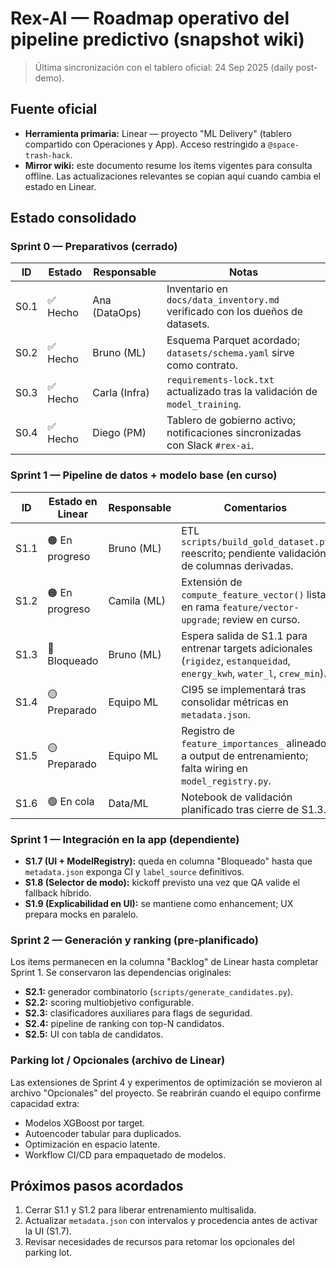 # Rex-AI — Roadmap operativo del pipeline predictivo (snapshot wiki)

> Última sincronización con el tablero oficial: 24 Sep 2025 (daily post-demo).

## Fuente oficial
- **Herramienta primaria:** Linear — proyecto "ML Delivery" (tablero compartido con Operaciones y App). Acceso restringido a `@space-trash-hack`.
- **Mirror wiki:** este documento resume los ítems vigentes para consulta offline. Las actualizaciones relevantes se copian aquí cuando cambia el estado en Linear.

## Estado consolidado

### Sprint 0 — Preparativos (cerrado)
| ID | Estado | Responsable | Notas |
| --- | --- | --- | --- |
| S0.1 | ✅ Hecho | Ana (DataOps) | Inventario en `docs/data_inventory.md` verificado con los dueños de datasets. |
| S0.2 | ✅ Hecho | Bruno (ML) | Esquema Parquet acordado; `datasets/schema.yaml` sirve como contrato. |
| S0.3 | ✅ Hecho | Carla (Infra) | `requirements-lock.txt` actualizado tras la validación de `model_training`. |
| S0.4 | ✅ Hecho | Diego (PM) | Tablero de gobierno activo; notificaciones sincronizadas con Slack `#rex-ai`. |

### Sprint 1 — Pipeline de datos + modelo base (en curso)
| ID | Estado en Linear | Responsable | Comentarios |
| --- | --- | --- | --- |
| S1.1 | 🟠 En progreso | Bruno (ML) | ETL `scripts/build_gold_dataset.py` reescrito; pendiente validación de columnas derivadas. |
| S1.2 | 🟠 En progreso | Camila (ML) | Extensión de `compute_feature_vector()` lista en rama `feature/vector-upgrade`; review en curso. |
| S1.3 | 🔴 Bloqueado | Bruno (ML) | Espera salida de S1.1 para entrenar targets adicionales (`rigidez`, `estanqueidad`, `energy_kwh`, `water_l`, `crew_min`). |
| S1.4 | 🟡 Preparado | Equipo ML | CI95 se implementará tras consolidar métricas en `metadata.json`. |
| S1.5 | 🟡 Preparado | Equipo ML | Registro de `feature_importances_` alineado a output de entrenamiento; falta wiring en `model_registry.py`. |
| S1.6 | 🟢 En cola | Data/ML | Notebook de validación planificado tras cierre de S1.3. |

### Sprint 1 — Integración en la app (dependiente)
- **S1.7 (UI + ModelRegistry):** queda en columna "Bloqueado" hasta que `metadata.json` exponga CI y `label_source` definitivos.
- **S1.8 (Selector de modo):** kickoff previsto una vez que QA valide el fallback híbrido.
- **S1.9 (Explicabilidad en UI):** se mantiene como enhancement; UX prepara mocks en paralelo.

### Sprint 2 — Generación y ranking (pre-planificado)
Los ítems permanecen en la columna "Backlog" de Linear hasta completar Sprint 1. Se conservaron las dependencias originales:
- **S2.1:** generador combinatorio (`scripts/generate_candidates.py`).
- **S2.2:** scoring multiobjetivo configurable.
- **S2.3:** clasificadores auxiliares para flags de seguridad.
- **S2.4:** pipeline de ranking con top-N candidatos.
- **S2.5:** UI con tabla de candidatos.

### Parking lot / Opcionales (archivo de Linear)
Las extensiones de Sprint 4 y experimentos de optimización se movieron al archivo "Opcionales" del proyecto. Se reabrirán cuando el equipo confirme capacidad extra:
- Modelos XGBoost por target.
- Autoencoder tabular para duplicados.
- Optimización en espacio latente.
- Workflow CI/CD para empaquetado de modelos.

## Próximos pasos acordados
1. Cerrar S1.1 y S1.2 para liberar entrenamiento multisalida.
2. Actualizar `metadata.json` con intervalos y procedencia antes de activar la UI (S1.7).
3. Revisar necesidades de recursos para retomar los opcionales del parking lot.

